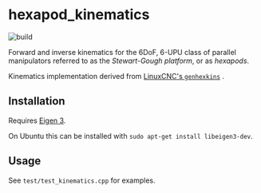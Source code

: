 # hexapod_kinematics
![build](https://github.com/conroy-cheers/hexapod_kinematics/actions/workflows/cmake.yml/badge.svg)

Forward and inverse kinematics for the 6DoF, 6-UPU class of parallel manipulators referred to as the *Stewart-Gough platform*, or as *hexapods*.

Kinematics implementation derived from [LinuxCNC's `genhexkins`](https://github.com/LinuxCNC/linuxcnc/blob/v2.8.2/src/emc/kinematics/genhexkins.c) .


## Installation
Requires [Eigen 3](https://gitlab.com/libeigen/eigen).

On Ubuntu this can be installed with `sudo apt-get install libeigen3-dev`.

## Usage

See `test/test_kinematics.cpp` for examples.
